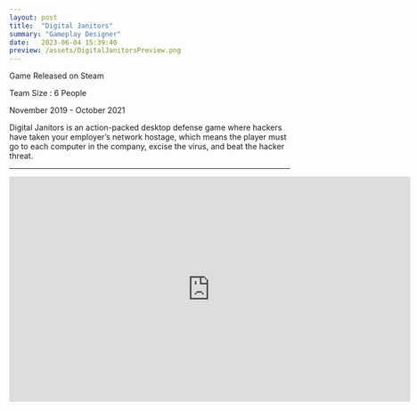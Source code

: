 ```yaml
---
layout: post
title:  "Digital Janitors"
summary: "Gameplay Designer"
date:   2023-06-04 15:39:40
preview: /assets/DigitalJanitorsPreview.png
---
```

Game Released on Steam

Team Size : 6 People

November 2019 - October 2021

Digital Janitors is an action-packed desktop defense game where hackers have taken your employer’s network hostage, which means the player must go to each computer in the company, excise the virus, and beat the hacker threat.
______________________________________________________________________________________________________________________________________________________________________________________________________________________________
<p align="center">  
<iframe width="720" height="405" src="https://www.youtube.com/embed/ZgYnhckP1VA" title="Digital Janitors Launch Trailer" frameborder="0" allow="accelerometer; autoplay; clipboard-write; encrypted-media; gyroscope; picture-in-picture; web-share" allowfullscreen></iframe>



</p>
